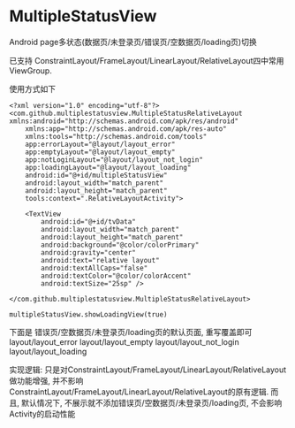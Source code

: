 # MultipleStatusView
Android page多状态(数据页/未登录页/错误页/空数据页/loading页)切换

已支持 ConstraintLayout/FrameLayout/LinearLayout/RelativeLayout四中常用ViewGroup.

使用方式如下
```
<?xml version="1.0" encoding="utf-8"?>
<com.github.multiplestatusview.MultipleStatusRelativeLayout xmlns:android="http://schemas.android.com/apk/res/android"
    xmlns:app="http://schemas.android.com/apk/res-auto"
    xmlns:tools="http://schemas.android.com/tools"
    app:errorLayout="@layout/layout_error"
    app:emptyLayout="@layout/layout_empty"
    app:notLoginLayout="@layout/layout_not_login"
    app:loadingLayout="@layout/layout_loading"
    android:id="@+id/multipleStatusView"
    android:layout_width="match_parent"
    android:layout_height="match_parent"
    tools:context=".RelativeLayoutActivity">

    <TextView
        android:id="@+id/tvData"
        android:layout_width="match_parent"
        android:layout_height="match_parent"
        android:background="@color/colorPrimary"
        android:gravity="center"
        android:text="relative layout"
        android:textAllCaps="false"
        android:textColor="@color/colorAccent"
        android:textSize="25sp" />

</com.github.multiplestatusview.MultipleStatusRelativeLayout>
```
```
multipleStatusView.showLoadingView(true)
```
下面是 错误页/空数据页/未登录页/loading页的默认页面, 重写覆盖即可
layout/layout_error
layout/layout_empty
layout/layout_not_login
layout/layout_loading

实现逻辑:
只是对ConstraintLayout/FrameLayout/LinearLayout/RelativeLayout做功能增强, 并不影响ConstraintLayout/FrameLayout/LinearLayout/RelativeLayout的原有逻辑.
而且, 默认情况下, 不展示就不添加错误页/空数据页/未登录页/loading页, 不会影响Activity的启动性能